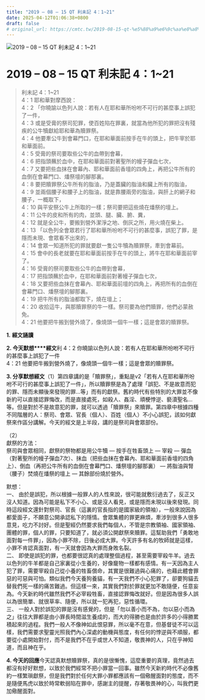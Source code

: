 ```yaml
---
title: "2019 – 08 – 15 QT 利未記 4：1~21"
date: 2025-04-12T01:06:38+0800
draft: false
# original_url: https://cmtc.tw/2019-08-15-qt-%e5%88%a9%e6%9c%aa%e8%a8%98-4%ef%bc%9a121
---
```


![2019 – 08 – 15 QT 利未記 4：1\~21](/images/qt.jpg   "2019 – 08 – 15 QT 利未記 4：1\~21")

# 2019 – 08 – 15 QT 利未記 4：1\~21

> 利未記 4：1\~21  
> 4：1 耶和華對摩西說：  
> 4：2 「你曉諭以色列人說：若有人在耶和華所吩咐不可行的甚麼事上誤犯了一件，  
> 4：3 或是受膏的祭司犯罪，使百姓陷在罪裏，就當為他所犯的罪把沒有殘疾的公牛犢獻給耶和華為贖罪祭。  
> 4：4 他要牽公牛到會幕門口，在耶和華面前按手在牛的頭上，把牛宰於耶和華面前。  
> 4：5 受膏的祭司要取些公牛的血帶到會幕，  
> 4：6 把指頭蘸於血中，在耶和華面前對著聖所的幔子彈血七次，  
> 4：7 又要把些血抹在會幕內、耶和華面前香壇的四角上，再把公牛所有的血倒在會幕門口、燔祭壇的腳那裏。  
> 4：8 要把贖罪祭公牛所有的脂油，乃是蓋臟的脂油和臟上所有的脂油，  
> 4：9 並兩個腰子和腰子上的脂油，就是靠腰兩旁的脂油，與肝上的網子和腰子，一概取下，  
> 4：10 與平安祭公牛上所取的一樣；祭司要把這些燒在燔祭的壇上。  
> 4：11 公牛的皮和所有的肉，並頭、腿、臟、腑、糞，  
> 4：12 就是全公牛，要搬到營外潔淨之地、倒灰之所，用火燒在柴上。  
> 4：13 「以色列全會眾若行了耶和華所吩咐不可行的甚麼事，誤犯了罪，是隱而未現、會眾看不出來的，  
> 4：14 會眾一知道所犯的罪就要獻一隻公牛犢為贖罪祭，牽到會幕前。  
> 4：15 會中的長老就要在耶和華面前按手在牛的頭上，將牛在耶和華面前宰了。  
> 4：16 受膏的祭司要取些公牛的血帶到會幕，  
> 4：17 把指頭蘸於血中，在耶和華面前對著幔子彈血七次，  
> 4：18 又要把些血抹在會幕內、耶和華面前壇的四角上，再把所有的血倒在會幕門口、燔祭壇的腳那裏。  
> 4：19 把牛所有的脂油都取下，燒在壇上；  
> 4：20 收拾這牛，與那贖罪祭的牛一樣。祭司要為他們贖罪，他們必蒙赦免。  
> 4：21 他要把牛搬到營外燒了，像燒頭一個牛一樣；這是會眾的贖罪祭。

**1.** **經文誦讀**

**2. 今天默想****經文**利 4：2 你曉諭以色列人說：若有人在耶和華所吩咐不可行的甚麼事上誤犯了一件  
4：21 他要把牛搬到營外燒了，像燒頭一個牛一樣；這是會眾的贖罪祭。

**3. 分享默想經文**（1）第四章講的是「贖罪祭」，重點是v2「若有人在耶和華所吩咐不可行的甚麼事上誤犯了一件」，所以贖罪祭是為了處理「誤犯、不是故意而犯的罪、隱而未顯後來發現的罪…等」而有的獻祭。舊約時代有些特別的大罪並不像新約可以直接認罪悔改，而是直接處死，如殺人、姦淫、頑梗悖逆、褻瀆聖名…等。但是對於不是故意犯的罪，就可以透過「贖罪祭」來贖罪。第四章中根據四種不同階層的人：祭司、會眾、官長（個人）、百姓（個人）不小心誤犯，該如何獻祭來作區分講解。今天的經文是上半段，講的是祭司與會眾部份。

（2）  
獻祭的方法：  
祭司與會眾相同，獻祭的祭物都是用公牛犢 — 按手在牲畜頭上 — 宰殺 — 彈血（對著聖所的幔子彈血7次）、抹血（把些血抹在會幕內、耶和華面前香壇的四角上）、倒血（再把公牛所有的血倒在會幕門口、燔祭壇的腳那裏） — 將脂油與腎（腰子）焚燒在燔祭的壇上 — 其餘部份燒於營外。

默想：  
一、 由於是誤犯，所以根據一般罪人的人性來說，很可能就敷衍過去了，反正又沒人知道。因為可能是私下不小心、或是沒人看見，或是隱而未現以後來發現。同時這段經文還針對祭司、官長（這裏的官長指的是國家級的領袖），一般來說因為都愛面子，不願意公開承認私下的隱情。會眾集體的罪更麻煩，牽涉到很多人很多意見，吃力不討好。但是聖經仍然要求我們每個人，不管是宗教領袖、國家領袖、團體的罪，個人的罪，只要知道了，就必須公開獻祭來贖罪。這幫助我們「勇敢地面對每一件罪」，因為小罪不除，日後必成大罪。今天許多有名的牧師就是這樣，小罪不肯認真面對，有一天就會因為大罪而身敗名裂。  
二、 即使是誤犯的罪，也都要很認真的處理整個過程，甚至需要宰殺牛羊。過去以色列的牛羊都是自己家裏從小生養的，好像竉物一樣都有感情。有一天因為主人犯了罪，需要宰殺自己從小養的牲畜償命，其實是很難過與心痛的，也藉此體會罪惡的可惡與可怕。類似我們今天養狗養貓，有一天我們不小心犯罪了，卻要狗貓去替我們死一樣的痛苦難過。但這樣一來，其實我們對於罪就更加不敢隨便，任意妄為。今天新約時代雖然我們不必宰殺牲畜，直接認罪悔改就好。但是因為很多人誤以為很簡單、就很草率、隨便，所以就一犯再犯，惡性循環。  
三、 一般人對於誤犯的罪是沒有感覺的，但是「勿以善小而不為，勿以惡小而為之」往往大罪都是由小罪長時間滋生養成的，而大的得勝也是由於許多的小得勝累積起來的過程。我們一般人不像神如此恨惡罪，所以毫不在意，但基督徒不可以這樣，我們需要求聖靈光照我們內心深處的動機與態度，有任何的悖逆與不順服，都要從小處開始對付，而不是我們不在乎或世人不知道，敬畏神的人，只在乎神知道，而且神在乎。

**4. 今天的回應**今天認真默想贖罪祭，真的是很慚愧，這麼重要的真理，竟然過去都沒有好好默想，以致於我們經常不把小罪當一回事。雖然今天新約時代不必像舊約一樣繁瑣獻祭，但是我們對於任何大罪小罪都應該有一個儆醒面對的態度，而不是隨便馬虎以致於時常軟弱陷在罪中，感謝主的提醒，存著敬畏神的心，叫我們更加儆醒面對。